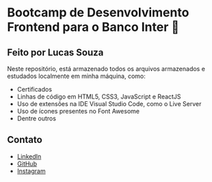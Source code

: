 ﻿# Bootcamp de Desenvolvimento Frontend para o Banco Inter :orange_book:
## Feito por Lucas Souza

Neste repositório, está armazenado todos os arquivos armazenados e estudados localmente em minha máquina, como:
- Certificados
- Linhas de código em HTML5, CSS3, JavaScript e ReactJS
- Uso de extensões na IDE Visual Studio Code, como o Live Server
- Uso de ícones presentes no Font Awesome
- Dentre outros

## Contato
- [LinkedIn](https://www.linkedin.com/in/lucas-silva-souza/)
- [GitHub](https://github.com/lucassilvasouza)
- [Instagram](https://www.instagram.com/dss_lucas/)

